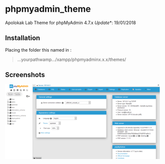 # phpmyadmin_theme
Apolokak Lab Theme for phpMyAdmin 4.7.x
*Update**: 19/01/2018

## Installation
Placing the folder this named in :
> ...yourpathwamp.../xampp/phpmyadminx.x.x/themes/

## Screenshots
![Apolokak Lab Theme](https://github.com/apolokak/phpmyadmin_theme/blob/master/screen.png "Apolokak Lab Theme")
